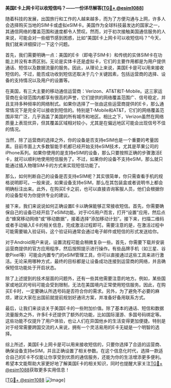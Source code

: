 **美国E卡上网卡可以收短信吗？——一份详尽解答[[TG💪+ @esim1088](https://t.me/s/esim1088)]**

随着科技的发展，出国旅行和工作的人越来越多，而为了方便沟通与上网，许多人会选择购买当地的SIM卡或虚拟eSIM卡。美国作为全球科技最发达的国家之一，其通信网络的覆盖范围和速度都令人赞叹。然而，对于初次接触美国通信服务的人来说，可能会对一些细节感到困惑，比如“美国E卡上网卡可以收短信吗？”今天，我们就来详细探讨一下这个问题。

首先，我们需要明确一点：美国的E卡（即电子SIM卡）和传统的实体SIM卡在功能上并没有本质区别。无论是实体卡还是虚拟卡，它们的主要作用都是为用户提供通话、短信以及数据流量的服务。因此，从理论上来说，美国E卡是可以用来接收短信的。不过，能否成功收到短信还取决于几个关键因素，包括运营商的选择、设备的支持情况以及用户的设置等。

在美国，有三大主要的移动通信运营商：Verizon、AT&T和T-Mobile。这三家运营商在全球范围内都享有很高的声誉，它们提供的网络覆盖范围广、信号稳定，并且支持多种频率的网络制式。如果你选择了一张由这些运营商提供的E卡，那么通常情况下是完全可以接收到短信的。特别是T-Mobile和AT&T，它们的网络覆盖范围非常广泛，几乎涵盖了美国的所有城市和地区。相比之下，Verizon虽然在网络质量上表现优异，但其覆盖区域相对较小，尤其是在偏远地区可能会出现信号不佳的情况。

当然，除了运营商的选择之外，你的设备是否支持eSIM也是一个重要的考量因素。目前市面上大多数智能手机都已经开始支持eSIM技术，尤其是苹果公司的iPhone系列。如果你使用的是支持eSIM的设备，那么只要按照正确的步骤激活E卡，就可以顺利地使用短信服务了。不过，如果你的设备不支持eSIM，那么就只能通过插入物理SIM卡的方式来实现短信功能了。

那么，如何判断自己的设备是否支持eSIM呢？其实很简单，你只需查看手机的规格说明即可。一般来说，如果设备支持eSIM，那么在其包装盒或者说明书上都会明确标注出来。此外，在购买E卡之前，也可以直接咨询客服人员，他们会根据你的设备型号为你提供专业的建议。

接下来，我们来说说如何正确设置E卡以确保能够正常接收短信。首先，你需要确保自己的设备已经开启了eSIM功能。对于iOS用户而言，打开“设置”应用，然后点击“蜂窝移动网络”或“移动数据”，接着选择“添加移动计划”。接下来，扫描二维码或者手动输入E卡的相关信息，完成激活过程即可。需要注意的是，在激活过程中可能需要输入验证码，这个验证码通常会通过电子邮件或短信的形式发送给你。

对于Android用户来说，设置流程可能会稍微复杂一些。首先，你需要下载并安装运营商提供的官方应用程序，然后按照提示进行操作。有些品牌手机（如三星、谷歌Pixel等）可能会内置专门的eSIM管理工具，你可以直接通过这些工具来进行激活。无论采用哪种方式，最终的目标都是让设备成功连接到运营商的网络，并且确保短信功能处于开启状态。

除了上述提到的技术层面的问题外，还有一些其他需要注意的地方。例如，某些国家或地区的号码可能会受到限制，无法在美国境内正常使用短信服务。因此，在购买E卡时，一定要确认所选号码是否符合你的需求。另外，为了避免不必要的麻烦，建议大家在出国前就提前规划好通讯方案，并准备好备用联系方式。

最后，让我们来谈谈关于美国E卡的一些附加价值。除了基本的通话、短信和数据流量服务之外，许多E卡还提供了额外的功能，比如国际漫游、多国号码绑定等。这些功能不仅提升了用户体验，也让人们在异国他乡的生活变得更加便捷。特别是对于经常需要跨国交流的人来说，拥有一个灵活易用的E卡无疑是一个明智的选择。

综上所述，美国E卡上网卡是可以用来接收短信的，只要你选择了合适的运营商、确保设备支持eSIM，并且正确设置了相关参数。在这个信息化时代，选择一款适合自己的E卡不仅能让你享受到优质的通信服务，还能为你的生活增添更多便利。希望本文能帮助大家更好地了解美国E卡的相关知识，同时也提醒大家关注[TG💪+ @esim1088](https://t.me/s/esim1088)获取更多实用信息！

[[TG💪+ @esim1088](https://t.me/s/esim1088) ![Image](https://i.postimg.cc/4NQfJmqS/Snipaste-2025-05-13-00-14-12.png)]